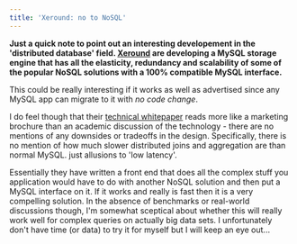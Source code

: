 ```yaml
---
title: 'Xeround: no to NoSQL'
---
```


**Just a quick note to point out an interesting developement in the 'distributed database' field. [Xeround](http://www.xeround.com) are developing a MySQL storage engine that has all the elasticity, redundancy and scalability of some of the popular NoSQL solutions with a 100% compatible MySQL interface.**

This could be really interesting if it works as well as advertised since any MySQL app can migrate to it with *no code change*.

I do feel though that their [technical whitepaper](http://www.xeround.com/developers/white-paper.html) reads more like a marketing brochure than an academic discussion of the technology - there are no mentions of any downsides or tradeoffs in the design. Specifically, there is no mention of how much slower distributed joins and aggregation are than normal MySQL. just allusions to 'low latency'.

Essentially they have written a front end that does all the complex stuff you application would have to do with another NoSQL solution and then put a MySQL interface on it. If it works and really is fast then it is a very compelling solution. In the absence of benchmarks or real-world discussions though, I'm somewhat sceptical about whether this will really work well for complex queries on actually big data sets. I unfortunately don't have time (or data) to try it for myself but I will keep an eye out...